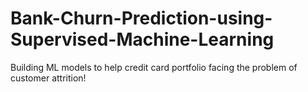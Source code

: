 # Bank-Churn-Prediction-using-Supervised-Machine-Learning
Building ML models to help credit card portfolio facing the problem of customer attrition!


